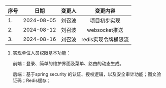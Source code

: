 | 序号 | 日期       | 变更人 |      变更内容       |
| ---- | ---------- | ------ | :-----------------: |
| 1.   | 2024-08-05 | 刘召波 |    项目初步实现     |
| 2.   | 2024-08-12 | 刘召波 |    websocket推送    |
| 3.   | 2024-08-16 | 刘召波 | redis实现令牌桶限流 |



1. 实现单位人员权限基本功能：

   前端：登录、简单的维护界面及菜单、路由的动态生成。

   后端：基于spring security 的认证、授权逻辑，以及安全审计功能；图文验证码；Redis缓存；